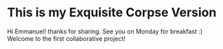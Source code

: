 # This is my Exquisite Corpse Version


Hi Emmanuel!
thanks for sharing.
See you on Monday for breakfast :)
Welcome to the first collaborative project!
